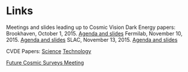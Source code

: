# Links

Meetings and slides leading up to Cosmic Vision Dark Energy papers:
Brookhaven, October 1, 2015. [Agenda and slides](https://indico.bnl.gov/categoryDisplay.py?categId=124)
Fermilab, November 10, 2015. [Agenda and slides](https://indico.fnal.gov/conferenceOtherViews.py?view=standard&confId=10639)
SLAC, November 13, 2015. [Agenda and slides](https://indico.fnal.gov/conferenceDisplay.py?confId=10842)

CVDE Papers:
[Science](https://arxiv.org/pdf/1604.07626.pdf)
[Technology](https://arxiv.org/abs/1604.07821)

[Future Cosmic Surveys Meeting](https://kicp-workshops.uchicago.edu/FutureSurveys/index.php)
